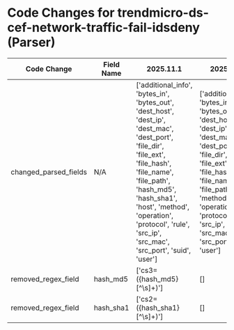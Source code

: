 # Code Changes for trendmicro-ds-cef-network-traffic-fail-idsdeny (Parser)

| Code Change | Field Name | 2025.11.1 | 2025.12.1 |
|-------------|------------|-----------|------------|
| changed_parsed_fields | N/A | ['additional_info', 'bytes_in', 'bytes_out', 'dest_host', 'dest_ip', 'dest_mac', 'dest_port', 'file_dir', 'file_ext', 'file_hash', 'file_name', 'file_path', 'hash_md5', 'hash_sha1', 'host', 'method', 'operation', 'protocol', 'rule', 'src_ip', 'src_mac', 'src_port', 'suid', 'user'] | ['additional_info', 'bytes_in', 'bytes_out', 'dest_host', 'dest_ip', 'dest_mac', 'dest_port', 'file_dir', 'file_ext', 'file_hash', 'file_name', 'file_path', 'host', 'method', 'operation', 'protocol', 'rule', 'src_ip', 'src_mac', 'src_port', 'suid', 'user'] |
| removed_regex_field | hash_md5 | ['cs3=({hash_md5}[^\s]+)'] | [] |
| removed_regex_field | hash_sha1 | ['cs2=({hash_sha1}[^\s]+)'] | [] |